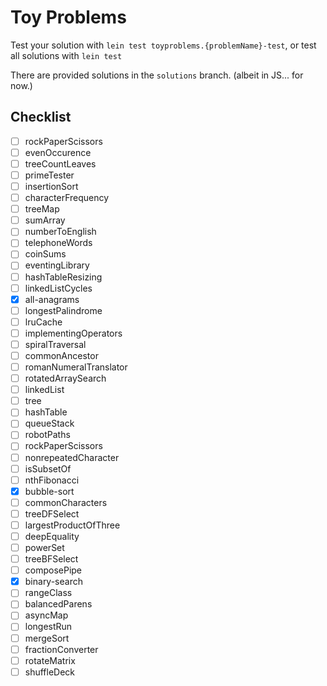 # Toy Problems

Test your solution with `lein test toyproblems.{problemName}-test`, or test all solutions with `lein test`

There are provided solutions in the `solutions` branch. (albeit in JS... for now.)

## Checklist

- [ ] rockPaperScissors
- [ ] evenOccurence
- [ ] treeCountLeaves
- [ ] primeTester
- [ ] insertionSort
- [ ] characterFrequency
- [ ] treeMap
- [ ] sumArray
- [ ] numberToEnglish
- [ ] telephoneWords
- [ ] coinSums
- [ ] eventingLibrary
- [ ] hashTableResizing
- [ ] linkedListCycles
- [x] all-anagrams
- [ ] longestPalindrome
- [ ] lruCache
- [ ] implementingOperators
- [ ] spiralTraversal
- [ ] commonAncestor
- [ ] romanNumeralTranslator
- [ ] rotatedArraySearch
- [ ] linkedList
- [ ] tree
- [ ] hashTable
- [ ] queueStack
- [ ] robotPaths
- [ ] rockPaperScissors
- [ ] nonrepeatedCharacter
- [ ] isSubsetOf
- [ ] nthFibonacci
- [x] bubble-sort
- [ ] commonCharacters
- [ ] treeDFSelect
- [ ] largestProductOfThree
- [ ] deepEquality
- [ ] powerSet
- [ ] treeBFSelect
- [ ] composePipe
- [x] binary-search
- [ ] rangeClass
- [ ] balancedParens
- [ ] asyncMap
- [ ] longestRun
- [ ] mergeSort
- [ ] fractionConverter
- [ ] rotateMatrix
- [ ] shuffleDeck
